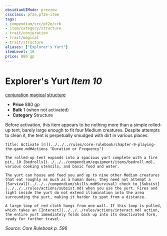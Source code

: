 ```yaml
---
obsidianUIMode: preview
cssclass: pf2e,pf2e-item
tags:
- compendium/src/pf2e/crb
- item/category/structure
- trait/conjuration
- trait/magical
- trait/structure
aliases: ["Explorer's Yurt"]
itemLevel: 10
price: 880 gp
---
```

# Explorer's Yurt *Item 10*  
[conjuration](../../../rules/traits/conjuration.md)  [magical](../../../rules/traits/magical.md)  [structure](../../../rules/traits/structure.md)  

- **Price** 880 gp
- **Bulk** 1 (when not activated)
- **Category** Structure

Before activation, this item appears to be nothing more than a simple rolled-up tent, barely large enough to fit four Medium creatures. Despite attempts to clean it, the tent is perpetually smudged with dirt in various places.

```ad-embed-ability
title: Activate [⏲](../../../rules/core-rulebook/chapter-9-playing-the-game.md#Actions "Duration or Frequency")

The rolled-up tent expands into a spacious yurt complete with a fire pit, 10 [bedrolls](../../../compendium/equipment/items/bedroll.md), various cooking utensils, and basic food and water.

The yurt can house and feed you and up to nine other Medium creatures that eat roughly as much as a human does; they need not attempt a [Survival](../../../compendium/skills.md#Survival) check to [Subsist](../../../rules/actions/subsist.md) when you use the yurt. Fires and light inside the yurt do not extend illumination into the area surrounding the yurt, making it harder to spot from a distance.

A large loop of red cloth hangs from one wall. If this loop is pulled, which takes an [Interact](../../../rules/actions/interact.md) action, the entire yurt immediately folds back up into its deactivated form, ready for further travel.
```

*Source: Core Rulebook p. 596*
